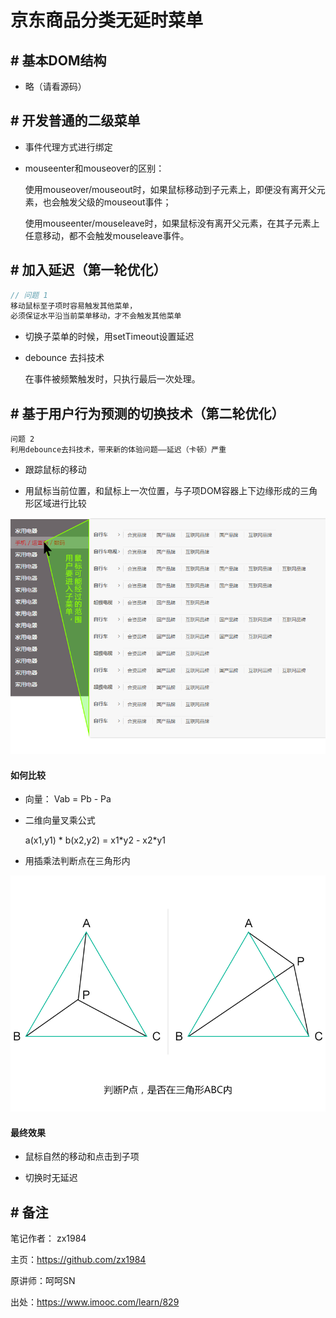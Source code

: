 # 京东商品分类无延时菜单

## # 基本DOM结构

* 略（请看源码）

## # 开发普通的二级菜单

* 事件代理方式进行绑定

* mouseenter和mouseover的区别：

  使用mouseover/mouseout时，如果鼠标移动到子元素上，即便没有离开父元素，也会触发父级的mouseout事件；

  使用mouseenter/mouseleave时，如果鼠标没有离开父元素，在其子元素上任意移动，都不会触发mouseleave事件。

## # 加入延迟（第一轮优化）

```javascript
// 问题 1
移动鼠标至子项时容易触发其他菜单，
必须保证水平沿当前菜单移动，才不会触发其他菜单
```

* 切换子菜单的时候，用setTimeout设置延迟

* debounce 去抖技术

  在事件被频繁触发时，只执行最后一次处理。

## # 基于用户行为预测的切换技术（第二轮优化）

```
问题 2
利用debounce去抖技术，带来新的体验问题——延迟（卡顿）严重
```

* 跟踪鼠标的移动

* 用鼠标当前位置，和鼠标上一次位置，与子项DOM容器上下边缘形成的三角形区域进行比较

![用户行为预测的切换技术](img/jd-menu-jquery-1.png)

#### 如何比较

* 向量： Vab = Pb - Pa

* 二维向量叉乘公式

  a(x1,y1) * b(x2,y2) = x1\*y2 - x2\*y1

* 用插乘法判断点在三角形内

![用插乘法判断点在三角形内](img/jd-menu-jquery-2.png)

#### 最终效果

* 鼠标自然的移动和点击到子项

* 切换时无延迟

## # 备注

笔记作者： zx1984

主页：https://github.com/zx1984

原讲师：呵呵SN

出处：https://www.imooc.com/learn/829
